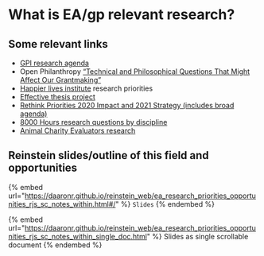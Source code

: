 # What is EA/gp relevant research?

## Some relevant links

* [GPI research agenda](https://globalprioritiesinstitute.org/research-agenda-web-version/)
* Open Philanthropy [“Technical and Philosophical Questions That Might Affect Our Grantmaking”](https://www.openphilanthropy.org/blog/technical-and-philosophical-questions-might-affect-our-grantmaking)
* [Happier lives institute](https://www.happierlivesinstitute.org/research-agenda.html) research priorities
* [Effective thesis project](https://effectivethesis.org/project/)
* [Rethink Priorities 2020 Impact and 2021 Strategy (includes broad agenda)](https://forum.effectivealtruism.org/posts/33AnPajNYmNrdXQbj/rethink-priorities-2020-impact-and-2021-strategy)
* [8000 Hours research questions by discipline](https://80000hours.org/articles/research-questions-by-discipline/)
* [Animal Charity Evaluators research](https://animalcharityevaluators.org/research/)



## Reinstein slides/outline of this field and opportunities

{% embed url="https://daaronr.github.io/reinstein_web/ea_research_priorities_opportunities_rjs_sc_notes_within.html#/" %}
`Slides`
{% endembed %}

{% embed url="https://daaronr.github.io/reinstein_web/ea_research_priorities_opportunities_rjs_sc_notes_within_single_doc.html" %}
Slides as single scrollable document
{% endembed %}
